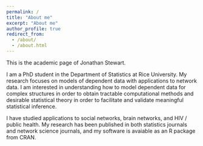 ```yaml
---
permalink: /
title: "About me"
excerpt: "About me"
author_profile: true
redirect_from: 
  - /about/
  - /about.html
---
```


This is the academic page of Jonathan Stewart. 

I am a PhD student in the Department of Statistics at Rice University. 
My research focuses on models of dependent data with applications to network data. 
I am interested in understanding 
how to model dependent data for complex structures in order to obtain
tractable computational methods and desirable statistical theory in order to facilitate and validate
meaningful statistical inference.


I have studied applications to social networks, brain networks, and HIV / public health. 
My research has been published in both statistics journals and network science journals, 
and my software is avaiable as an R package from CRAN. 


